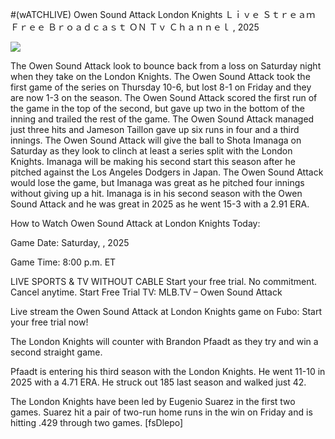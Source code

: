 #(wATCHLIVE) Owen Sound Attack London Knights Ｌｉｖｅ Ｓｔｒｅａｍ Ｆｒｅｅ Ｂｒｏａｄｃａｓｔ ＯＮ Ｔｖ Ｃｈａｎｎｅｌ , 2025  
  
  
[![](https://i.imgur.com/qSNzIqt.png)](https://movie.rssnews.media/BtJsUlju.php)  
  
The Owen Sound Attack look to bounce back from a loss on Saturday night when they take on the London Knights. The Owen Sound Attack took the first game of the series on Thursday 10-6, but lost 8-1 on Friday and they are now 1-3 on the season. The Owen Sound Attack scored the first run of the game in the top of the second, but gave up two in the bottom of the inning and trailed the rest of the game. The Owen Sound Attack managed just three hits and Jameson Taillon gave up six runs in four and a third innings. The Owen Sound Attack will give the ball to Shota Imanaga on Saturday as they look to clinch at least a series split with the London Knights. Imanaga will be making his second start this season after he pitched against the Los Angeles Dodgers in Japan. The Owen Sound Attack would lose the game, but Imanaga was great as he pitched four innings without giving up a hit. Imanaga is in his second season with the Owen Sound Attack and he was great in 2025 as he went 15-3 with a 2.91 ERA.

How to Watch Owen Sound Attack at London Knights Today:

Game Date: Saturday, , 2025

Game Time: 8:00 p.m. ET

LIVE SPORTS & TV WITHOUT CABLE
Start your free trial. No commitment. Cancel anytime.
Start Free Trial
TV: MLB.TV – Owen Sound Attack

Live stream the Owen Sound Attack at London Knights game on Fubo: Start your free trial now!

The London Knights will counter with Brandon Pfaadt as they try and win a second straight game.

Pfaadt is entering his third season with the London Knights. He went 11-10 in 2025 with a 4.71 ERA. He struck out 185 last season and walked just 42.

The London Knights have been led by Eugenio Suarez in the first two games. Suarez hit a pair of two-run home runs in the win on Friday and is hitting .429 through two games. [fsDlepo]
